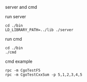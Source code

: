 server and cmd

run server
    
    cd ./bin
    LD_LIBRARY_PATH=../lib ./server
    
run cmd

    cd ./bin
    ./cmd
    
cmd example

    rpc -m CgoTestF5
    rpc -m CgoTestCxxSum -p 5,1,2,3,4,5